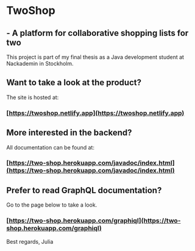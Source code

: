 # TwoShop

## - A platform for collaborative shopping lists for two

This project is part of my final thesis as a Java development student at Nackademin in Stockholm.

## Want to take a look at the product?

The site is hosted at:

### [https://twoshop.netlify.app](https://twoshop.netlify.app)

## More interested in the backend?

All documentation can be found at:

### [https://two-shop.herokuapp.com/javadoc/index.html](https://two-shop.herokuapp.com/javadoc/index.html)

## Prefer to read GraphQL documentation?

Go to the page below to take a look.

### [https://two-shop.herokuapp.com/graphiql](https://two-shop.herokuapp.com/graphiql)

Best regards,
Julia
